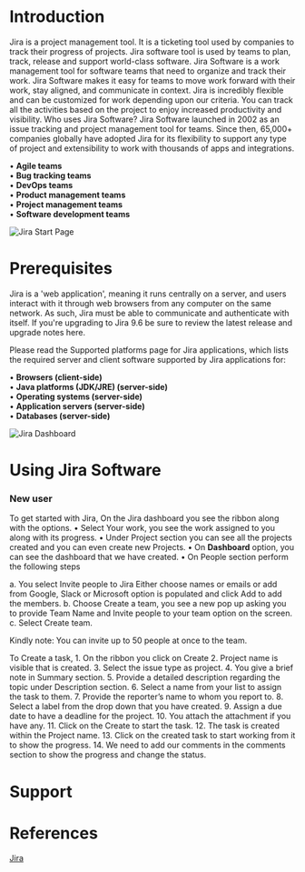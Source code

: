 # Introduction

Jira is a project management tool. It is a ticketing tool used by companies to track their progress of projects. Jira software tool is used by teams to plan, track, release and support world-class software. Jira Software is a work management tool for software teams that need to organize and track their work. Jira Software makes it easy for teams to move work forward with their work, stay aligned, and communicate in context. Jira is incredibly flexible and can be customized for work depending upon our criteria. You can track all the activities based on the project to enjoy increased productivity and visibility. 
Who uses Jira Software?
Jira Software launched in 2002 as an issue tracking and project management tool for teams. Since then, 65,000+ companies globally have adopted Jira for its flexibility to support any type of project and extensibility to work with thousands of apps and integrations.

•	**Agile teams**\
•	**Bug tracking teams**\
•	**DevOps teams**\
•	**Product management teams**\
•	**Project management teams**\
•	**Software development teams**

![Jira Start Page](.\Photos/Jira.jpg)

# Prerequisites

Jira is a 'web application', meaning it runs centrally on a server, and users interact with it through web browsers from any computer on the same network. As such, Jira must be able to communicate and authenticate with itself. If you're upgrading to Jira 9.6 be sure to review the latest release and upgrade notes here.

Please read the Supported platforms page for Jira applications, which lists the required server and client software supported by Jira applications for:

•	**Browsers (client-side)**\
•	**Java platforms (JDK/JRE) (server-side)**\
•	**Operating systems (server-side)**\
•	**Application servers (server-side)**\
•	**Databases (server-side)**

![Jira Dashboard](.\Photos/Jira_Dashboard.jpg)

# Using Jira Software

### New user
To get started with Jira,
On the Jira dashboard you see the ribbon along with the options.
• Select Your work, you see the work assigned to you along with its progress.
• Under Project section you can see all the projects created and you can even create new Projects.
• On **Dashboard** option, you can see the dashboard that we have created.
• On People section perform the following steps

a. You select Invite people to Jira
    Either choose names or emails or add from Google, Slack or Microsoft option is populated and click Add to add the members.
b. Choose Create a team, you see a new pop up asking you to provide Team Name and Invite people to your team option on the screen. 
c. Select Create team.

Kindly note: You can invite up to 50 people at once to the team.

To Create a task,
    1. On the ribbon you click on Create
    2. Project name is visible that is created.
    3. Select the issue type as project.
    4. You give a brief note in Summary section.
    5. Provide a detailed description regarding the topic under Description section.
    6. Select a name from your list to assign the task to them.
    7. Provide the reporter’s name to whom you report to.
    8. Select a label from the drop down that you have created.
    9. Assign a due date to have a deadline for the project.
    10. You attach the attachment if you have any.
    11. Click on the Create to start the task.
    12. The task is created within the Project name.
    13. Click on the created task to start working from it to show the progress.
    14. We need to add our comments in the comments section to show the progress and change the status. 

# Support

# References

[Jira](https://www.atlassian.com/try/cloud/signup?bundle=jira-software-jira-service-management&edition=fr)